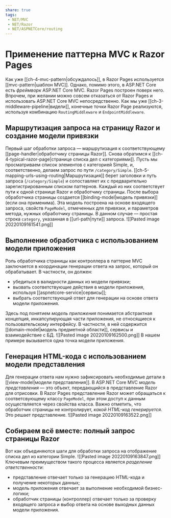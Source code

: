 ```yaml
---
share: true
tags:
 - NET/MVC
 - NET/Razor
 - NET/ASPNETCore/routing
---
```

# Применение паттерна MVC к Razor Pages
Как уже [[ch-4-mvc-pattern|обсуждалось]], в Razor Pages используется [[mvc-pattern|шаблон MVC]]. Однако, помимо этого, в ASP.NET Core есть *фреймворк* ASP.NET Core MVC. Razor Pages построен поверх него. Впрочем, при желании можно совсем отказаться от Razor Pages и использовать ASP.NET Core MVC непосредственно.
Как мы уже [[ch-3-middleware-pipeline|видели]], конечные точки Razor Page реализуются, используя комбинацию `RoutingMiddleware` и `EndpointMiddleware`.
## Маршрутизация запроса на страницу Razor и создание модели привязки
Первый шаг обработки запроса — маршрутизация к соответствующему [[page-handler|обработчику страницы Razor]]. Снова обратимся к [[ch-4-typical-razor-page|странице списка дел с категориями]]. Пусть мы просматриваем список элементов с категорией Simple, и, соответственно, делаем запрос по пути `/category/Simple`.
[[ch-5-mapping-urls-using-routing|Маршрутизация]] берет заголовки и путь запроса (`/category/Simple`) и сопоставляет их с предварительно зарегистрированным списком паттернов. Каждый из них соответствует пути к одной странице Razor и обработчику страницы.
После выбора обработчика страницы создается [[binding-model|модель привязки]] (если она применима). Эта модель построена на основе входящего запроса, свойств `PageModel`, отмеченных для привязки, и параметров метода, нужных обработчику страницы. В данном случае — простая строка `category`, указанная в [[url-path|пути]] запроса.
![[Pasted image 20220109161541.png]]
## Выполнение обработчика с использованием модели приложения
Роль обработчика страницы как контроллера в паттерне MVC заключается в координации генерации ответа на запрос, который он обрабатывает. В частности, он должен:
- убедиться в валидности данных из модели привязки;
- вызвать соответствующие действия в модели приложения, используя [[aspnetcore-service|сервисы]];
- выбрать соответствующий ответ для генерации на основе ответа модели приложения.

Здесь под понятием *модель приложения* понимается абстрактная концепция, инкапсулирующая части приложения, не относящиеся к пользовательскому интерфейсу. В частности, в ней содержится [[domain-model|модель предметной области]], сервисы и взаимодействие с БД.
![[Pasted image 20220109162500.png]]
В нашем примере вызывается одна точка модели приложения.
## Генерация HTML-кода с использованием модели представления
Для генерации ответа нам нужно зафиксировать необходимые детали в [[view-model|модели представления]]. В ASP.NET Core MVC *модель представления* — это объект, передающийся в представление Razor для отрисовки. В Razor Pages представление Razor может обращаться к соответсвующему классу `PageModel`, при этом доступ к данным осуществляется через свойства класса.
Важно отметить, что обработчик страницы не контролирует, *какой HTML-код генерируется*. Это решает представление.
![[Pasted image 20220109163522.png]]
## Собираем всё вместе: полный запрос страницы Razor
Вот как объединяются шаги для обработки запроса на отображение списка дел из категории Simple.
![[Pasted image 20220109163847.png]]
Ключевым преимуществом такого процесса является *разделение ответственности*:
- представление отвечает только за генерацию HTML-кода и получение некоторых данных;
- модель приложения отвечает за выполнение необходимой бизнес-логики;
- обработчик страницы (контроллер) отвечает только за проверку входящего запроса и выбор ответа на основе выходных данных модели приложения.